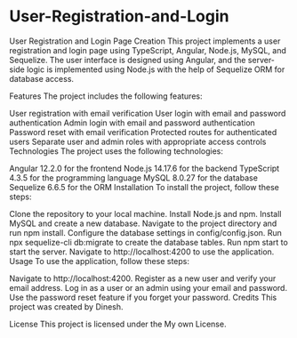 # User-Registration-and-Login

User Registration and Login Page Creation
This project implements a user registration and login page using TypeScript, Angular, Node.js, MySQL, and Sequelize. The user interface is designed using Angular, and the server-side logic is implemented using Node.js with the help of Sequelize ORM for database access.

Features
The project includes the following features:

User registration with email verification
User login with email and password authentication
Admin login with email and password authentication
Password reset with email verification
Protected routes for authenticated users
Separate user and admin roles with appropriate access controls
Technologies
The project uses the following technologies:

Angular 12.2.0 for the frontend
Node.js 14.17.6 for the backend
TypeScript 4.3.5 for the programming language
MySQL 8.0.27 for the database
Sequelize 6.6.5 for the ORM
Installation
To install the project, follow these steps:

Clone the repository to your local machine.
Install Node.js and npm.
Install MySQL and create a new database.
Navigate to the project directory and run npm install.
Configure the database settings in config/config.json.
Run npx sequelize-cli db:migrate to create the database tables.
Run npm start to start the server.
Navigate to http://localhost:4200 to use the application.
Usage
To use the application, follow these steps:

Navigate to http://localhost:4200.
Register as a new user and verify your email address.
Log in as a user or an admin using your email and password.
Use the password reset feature if you forget your password.
Credits
This project was created by Dinesh.

License
This project is licensed under the My own License.
